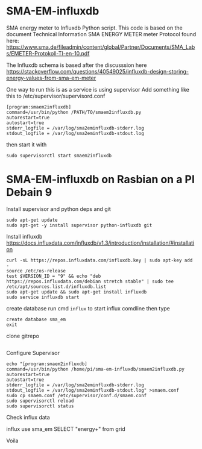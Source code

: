 # SMA-EM-influxdb
SMA energy meter to Influxdb Python script. 
This code is based on the document Technical Information SMA ENERGY METER meter Protocol found here:
https://www.sma.de/fileadmin/content/global/Partner/Documents/SMA_Labs/EMETER-Protokoll-TI-en-10.pdf

The Influxdb schema is based after the discusssion here https://stackoverflow.com/questions/40549025/influxdb-design-storing-energy-values-from-sma-em-meter 

One way to run this is as a service is using supervisor 
Add something like this to /etc/supervisor/supervisord.conf 

```
[program:smaem2influxdb]
command=/usr/bin/python /PATH/TO/smaem2influxdb.py
autorestart=true
autostart=true
stderr_logfile = /var/log/sma2eminfluxdb-stderr.log
stdout_logfile = /var/log/sma2eminfluxdb-stdout.log
```
then start it with

```
sudo supervisorctl start smaem2influxdb
```

# SMA-EM-influxdb on Rasbian on a PI Debain 9

Install supervisor and python deps and git

```
sudo apt-get update
sudo apt-get -y install supervisor python-influxdb git
```
Install influxdb 
https://docs.influxdata.com/influxdb/v1.3/introduction/installation/#installation
```
curl -sL https://repos.influxdata.com/influxdb.key | sudo apt-key add -
source /etc/os-release
test $VERSION_ID = "9" && echo "deb https://repos.influxdata.com/debian stretch stable" | sudo tee /etc/apt/sources.list.d/influxdb.list
sudo apt-get update && sudo apt-get install influxdb
sudo service influxdb start
```
create database 
run cmd ```influx``` to start influx comdline
then type
```
create database sma_em
exit
```
clone gitrepo

``` git clone https://github.com/jhagberg/sma-em-influxdb.git
```

Configure Supervisor 

```
echo "[program:smaem2influxdb]
command=/usr/bin/python /home/pi/sma-em-influxdb/smaem2influxdb.py
autorestart=true
autostart=true
stderr_logfile = /var/log/sma2eminfluxdb-stderr.log
stdout_logfile = /var/log/sma2eminfluxdb-stdout.log" >smaem.conf 
sudo cp smaem.conf /etc/supervisor/conf.d/smaem.conf
sudo supervisorctl reload 
sudo supervisorctl status
```
Check influx data

influx
use sma_em
SELECT "energy+" from grid

Voila

 


